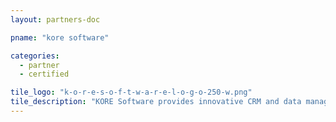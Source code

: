 ```yaml
---
layout: partners-doc

pname: "kore software"

categories: 
  - partner
  - certified

tile_logo: "k-o-r-e-s-o-f-t-w-a-r-e-l-o-g-o-250-w.png"
tile_description: "KORE Software provides innovative CRM and data management products that drive sales, streamline processes and provide organizational insights for sports, media and entertainment companies. KORE ProSports TicketingTM integrates Ticketmaster data with fencesitter scoring, touchpoint tracking, pipeline management and fan profiles to provide robust segmentation, campaign management and reporting"
---
```

